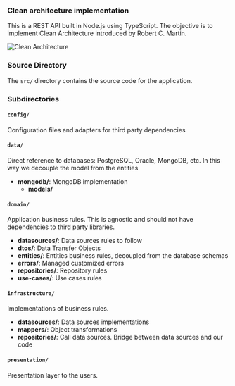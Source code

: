 ### Clean architecture implementation
This is a REST API built in Node.js using TypeScript. The objective is to implement Clean Architecture introduced by Robert C. Martin.

![Clean Architecture](assets/img/clean-architecture.avif "Clean Architecture")

### Source Directory

The `src/` directory contains the source code for the application.

### Subdirectories

#### `config/`
Configuration files and adapters for third party dependencies

#### `data/`
Direct reference to databases: PostgreSQL, Oracle, MongoDB, etc.
In this way we decouple the model from the entities
- **mongodb/**: MongoDB implementation
  - **models/**

#### `domain/`
Application business rules. This is agnostic and should not have dependencies
to third party libraries.
- **datasources/**: Data sources rules to follow
- **dtos/**: Data Transfer Objects
- **entities/**: Entities business rules, decoupled from the database schemas
- **errors/**: Managed customized errors
- **repositories/**: Repository rules
- **use-cases/**: Use cases rules

#### `infrastructure/`
Implementations of business rules.
- **datasources/**: Data sources implementations
- **mappers/**: Object transformations
- **repositories/**: Call data sources. Bridge between data sources and our code

#### `presentation/`
Presentation layer to the users.

